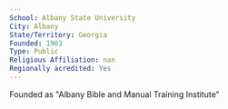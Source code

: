```yaml
---
School: Albany State University
City: Albany
State/Territory: Georgia
Founded: 1903
Type: Public
Religious Affiliation: nan
Regionally acredited: Yes
---
```

Founded as "Albany Bible and Manual Training Institute"